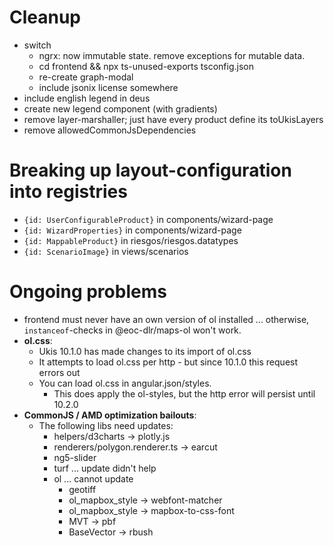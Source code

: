 # Cleanup

- switch
    - ngrx: now immutable state. remove exceptions for mutable data.
    - cd frontend && npx ts-unused-exports tsconfig.json
    - re-create graph-modal
    - include jsonix license somewhere
- include english legend in deus
- create new legend component (with gradients)
- remove layer-marshaller; just have every product define its toUkisLayers
- remove allowedCommonJsDependencies

# Breaking up layout-configuration into registries
- `{id: UserConfigurableProduct}` in components/wizard-page
- `{id: WizardProperties}` in components/wizard-page
- `{id: MappableProduct}` in riesgos/riesgos.datatypes
- `{id: ScenarioImage}` in views/scenarios


# Ongoing problems
- frontend must never have an own version of ol installed ... otherwise, `instanceof`-checks in @eoc-dlr/maps-ol won't work.
- **ol.css**: 
    - Ukis 10.1.0 has made changes to its import of ol.css
    - It attempts to load ol.css per http - but since 10.1.0 this request errors out
    - You can load ol.css in angular.json/styles. 
        - This does apply the ol-styles, but the http error will persist until 10.2.0
- **CommonJS / AMD optimization bailouts**:
    - The following libs need updates:
        - helpers/d3charts -> plotly.js
        - renderers/polygon.renderer.ts -> earcut
        - ng5-slider
        - turf ... update didn't help
        - ol ... cannot update
            - geotiff
            - ol_mapbox_style -> webfont-matcher
            - ol_mapbox_style -> mapbox-to-css-font
            - MVT -> pbf
            - BaseVector -> rbush

